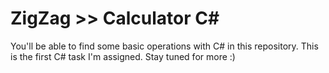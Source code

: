 # ZigZag >> Calculator C#

You'll be able to find some basic operations with C# in this repository.
This is the first C# task I'm assigned.
Stay tuned for more :)
